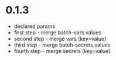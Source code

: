 # 0.1.3

- declared params
- first step - merge batch-vars values
- second step - merge vars (key=value)
- third step - merge batch-secrets values
- fourth step - merge secrets (key=value)
